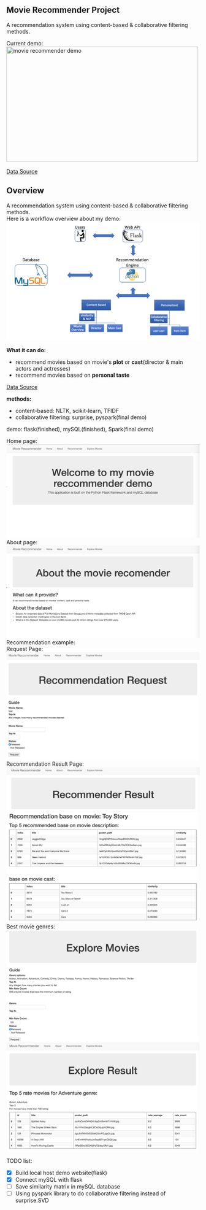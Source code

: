 ## Movie Recommender Project  
A  recommendation system using content-based & collaborative filtering methods.  

Current demo:  
<a href="https://imgflip.com/gif/2cuv3v"><img src="https://i.imgflip.com/2cuv3v.gif" width="500px" height="300px" title="movie recommender demo"/></a>  


[Data Source](https://www.kaggle.com/rounakbanik/the-movies-dataset/data)

## Overview  
A  recommendation system using content-based & collaborative filtering methods.   
Here is a workflow overview about my demo:  
![workflow](/output/workflow.png)  

**What it can do:**  
* recommend movies based on movie's **plot** or **cast**(director & main actors and actresses)  
* recommend movies based on **personal taste**  

[Data Source](https://www.kaggle.com/rounakbanik/the-movies-dataset/data)

**methods:**   
* content-based: NLTK, scikit-learn, TFIDF
* collaborative filtering: surprise, pyspark(final demo)

demo: flask(finished), mySQL(finished), Spark(final demo)


Home page:  
![home page](/output/HomePage.png)  
About page:  
![about](/output/about.png)  
Recommendation example:  
Request Page:  
![Request Page](/output/RecommendRequest.png)  
Recommendation Result Page:  
![RecommendResult1](/output/RecommendResult1.png)  
![RecommendResult2](/output/RecommendResult2.png)  
Best movie genres:  
![ExploreRequest](/output/ExploreRequest.png)   
![ExploreResult](/output/ExploreResult.png)   




TODO list:   
* [x] Build local host demo website(flask)  
* [x] Connect mySQL with flask
* [ ] Save similarity matrix in mySQL database  
* [ ] Using pyspark library to do collaborative filtering instead of surprise.SVD